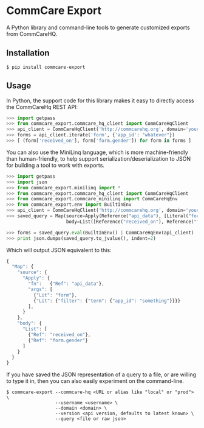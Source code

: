 CommCare Export
===============

A Python library and command-line tools to generate customized exports from CommCareHQ.


Installation
------------

```
$ pip install commcare-export
```


Usage
-----

In Python, the support code for this library makes it easy to directly access the CommCareHq REST API:

```python
>>> import getpass
>>> from commcare_export.commcare_hq_client import CommCareHqClient
>>> api_client = CommCareHqClient('http://commcarehq.org', domain='your_domain').authenticated('your_username', getpass.getpass())
>>> forms = api_client.iterate('form', {'app_id': "whatever"})
>>> [ (form['received_on'], form['form.gender']) for form in forms ]
```

You can also use the MiniLinq language, which is more machine-friendly than human-friendly, to
help support serialization/deserialization to JSON for building a tool to work with exports.

```python
>>> import getpass
>>> import json
>>> from commcare_export.minilinq import *
>>> from commcare_export.commcare_hq_client import CommCareHqClient
>>> from commcare_export.commcare_minilinq import CommCareHqEnv
>>> from commcare_export.env import BuiltInEnv
>>> api_client = CommCareHqClient('http://commcarehq.org', domain='your_domain').authenticated('your_username', getpass.getpass())
>>> saved_query = Map(source=Apply(Reference("api_data"), [Literal("form"), Literal({"filter": {"term": {"app_id": "whatever"}}})])
                      body=List([Reference("received_on"), Reference("form.gender")]))

>>> forms = saved_query.eval(BuiltInEnv() | CommCareHqEnv(api_client) | JsonPathEnv())
>>> print json.dumps(saved_query.to_jvalue(), indent=2)
```

Which will output JSON equivalent to this:

```javascript
{
  "Map": {
    "source": {
      "Apply": {
        "fn":   {"Ref": "api_data"},
        "args": [
          {"Lit": "form"},
          {"Lit": {"filter": {"term": {"app_id": "something"}}}}
        ],
      }
    },
    "body": {
      "List": [
        {"Ref": "received_on"},
        {"Ref": "form.gender"}
      ]
    }
  }
}
```

If you have saved the JSON representation of a query to a file, or are willing to type it in, then you can
also easily experiment on the command-line.

```
$ commcare-export --commcare-hq <URL or alias like "local" or "prod"> \
                  --username <username> \
                  --domain <domain> \
                  --version <api version, defaults to latest known> \
                  --query <file or raw json>
```

